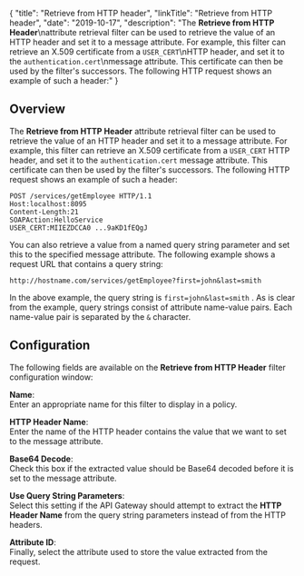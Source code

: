 {
"title": "Retrieve from HTTP header",
"linkTitle": "Retrieve from HTTP header",
"date": "2019-10-17",
"description": "The **Retrieve from HTTP Header**\\nattribute retrieval filter can be used to retrieve the value of an HTTP header and set it to a message attribute. For example, this filter can retrieve an X.509 certificate from a `USER_CERT`\\nHTTP header, and set it to the `authentication.cert`\\nmessage attribute. This certificate can then be used by the filter's successors. The following HTTP request shows an example of such a header:"
}
﻿
<div id="p_attrs_retr_http_hdr_over">

Overview
--------

The **Retrieve from HTTP Header**
attribute retrieval filter can be used to retrieve the value of an HTTP header and set it to a message attribute. For example, this filter can retrieve an X.509 certificate from a `USER_CERT`
HTTP header, and set it to the `authentication.cert`
message attribute. This certificate can then be used by the filter's successors. The following HTTP request shows an example of such a header:

``` {space="preserve"}
POST /services/getEmployee HTTP/1.1
Host:localhost:8095
Content-Length:21
SOAPAction:HelloService
USER_CERT:MIIEZDCCA0 ...9aKD1fEQgJ
```

You can also retrieve a value from a named query string parameter and set this to the specified message attribute. The following example shows a request URL that contains a query string:

    http://hostname.com/services/getEmployee?first=john&last=smith

In the above example, the query string is `first=john&last=smith`
. As is clear from the example, query strings consist of attribute name-value pairs. Each name-value pair is separated by the `&`
character.

</div>

<div id="p_attrs_retr_http_hdr_conf">

Configuration
-------------

The following fields are available on the **Retrieve from HTTP Header**
filter configuration window:

**Name**:\
Enter an appropriate name for this filter to display in a policy.

**HTTP Header Name**:\
Enter the name of the HTTP header contains the value that we want to set to the message attribute.

**Base64 Decode**:\
Check this box if the extracted value should be Base64 decoded before it is set to the message attribute.

**Use Query String Parameters**:\
Select this setting if the API Gateway should attempt to extract the **HTTP Header Name**
from the query string parameters instead of from the HTTP headers.

**Attribute ID**:\
Finally, select the attribute used to store the value extracted from the request.

</div>
